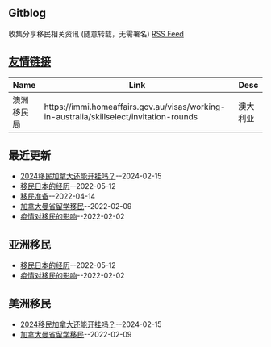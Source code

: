 ## Gitblog
收集分享移民相关资讯 (随意转载，无需署名)
[RSS Feed](https://raw.githubusercontent.com/jdzj/immi/master/feed.xml)

## [友情链接](https://github.com/jdzj/gitblog/issues/2)
<table>
<thead>
<tr>
<th>Name</th>
<th>Link</th>
<th>Desc</th>
</tr>
</thead>
<tbody>
<tr>
<td>澳洲移民局</td>
<td>https://immi.homeaffairs.gov.au/visas/working-in-australia/skillselect/invitation-rounds</td>
<td>澳大利亚</td>
</tr>
</tbody>
</table>

## 最近更新
- [2024移民加拿大还能开挂吗？](https://github.com/jdzj/immi/issues/7)--2024-02-15
- [移民日本的经历](https://github.com/jdzj/immi/issues/6)--2022-05-12
- [移民准备](https://github.com/jdzj/immi/issues/5)--2022-04-14
- [加拿大曼省留学移民](https://github.com/jdzj/immi/issues/4)--2022-02-09
- [疫情对移民的影响](https://github.com/jdzj/immi/issues/3)--2022-02-02
## 亚洲移民
- [移民日本的经历](https://github.com/jdzj/immi/issues/6)--2022-05-12
- [疫情对移民的影响](https://github.com/jdzj/immi/issues/3)--2022-02-02
## 美洲移民
- [2024移民加拿大还能开挂吗？](https://github.com/jdzj/immi/issues/7)--2024-02-15
- [加拿大曼省留学移民](https://github.com/jdzj/immi/issues/4)--2022-02-09
